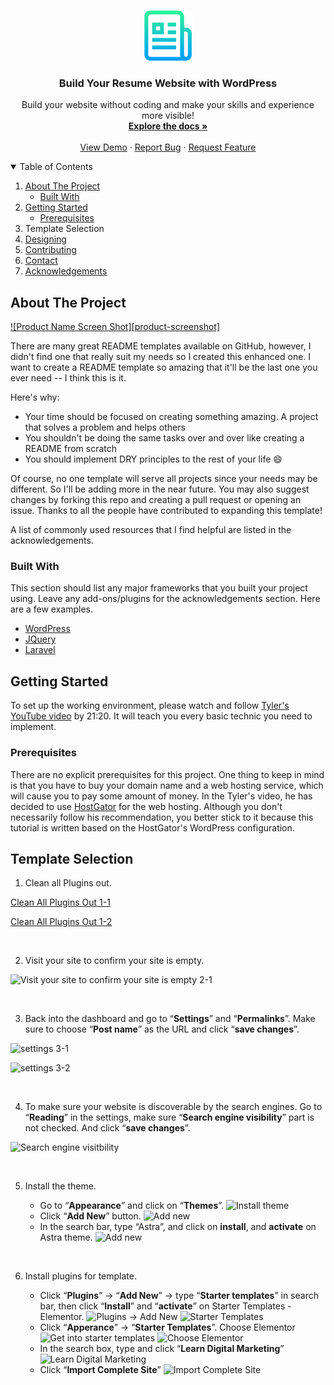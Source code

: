 <!-- PROJECT LOGO -->
<br />
<p align="center">
  <a href="https://github.com/seyoungnam/resume_website_with_wordpress">
    <img src="images/logo.png" alt="Logo" width="80" height="80">
  </a>

  <h3 align="center">Build Your Resume Website with WordPress</h3>

  <p align="center">
    Build your website without coding and make your skills and experience more visible!
    <br />
    <a href="https://github.com/seyoungnam/resume_website_with_wordpress"><strong>Explore the docs »</strong></a>
    <br />
    <br />
    <a href="https://https://smartandsecurecomputing.org/stevennam/">View Demo</a>
    ·
    <a href="https://github.com/seyoungnam/resume_website_with_wordpress/issues">Report Bug</a>
    ·
    <a href="https://github.com/seyoungnam/resume_website_with_wordpress/issues">Request Feature</a>
  </p>
</p>


<!-- TABLE OF CONTENTS -->
<details open="open">
  <summary>Table of Contents</summary>
  <ol>
    <li>
      <a href="#about-the-project">About The Project</a>
      <ul>
        <li><a href="#built-with">Built With</a></li>
      </ul>
    </li>
    <li>
      <a href="#getting-started">Getting Started</a>
      <ul>
        <li><a href="#prerequisites">Prerequisites</a></li>
      </ul>
    </li>
    <li><a href="#template-selection"></a>Template Selection</li>
    <li><a href="#designing">Designing</a></li>
    <li><a href="#contributing">Contributing</a></li>
    <li><a href="#contact">Contact</a></li>
    <li><a href="#acknowledgements">Acknowledgements</a></li>
  </ol>
</details>


<!-- ABOUT THE PROJECT -->
## About The Project

[![Product Name Screen Shot][product-screenshot]](https://example.com)


There are many great README templates available on GitHub, however, I didn't find one that really suit my needs so I created this enhanced one. I want to create a README template so amazing that it'll be the last one you ever need -- I think this is it.

Here's why:
* Your time should be focused on creating something amazing. A project that solves a problem and helps others
* You shouldn't be doing the same tasks over and over like creating a README from scratch
* You should implement DRY principles to the rest of your life :smile:

Of course, no one template will serve all projects since your needs may be different. So I'll be adding more in the near future. You may also suggest changes by forking this repo and creating a pull request or opening an issue. Thanks to all the people have contributed to expanding this template!

A list of commonly used resources that I find helpful are listed in the acknowledgements.

### Built With

This section should list any major frameworks that you built your project using. Leave any add-ons/plugins for the acknowledgements section. Here are a few examples.
* [WordPress](https://getbootstrap.com)
* [JQuery](https://jquery.com)
* [Laravel](https://laravel.com)


<!-- GETTING STARTED -->
## Getting Started

To set up the working environment, please watch and follow <a href="https://www.youtube.com/watch?v=VnjeR-bsRM4" target="_blank">Tyler's YouTube video</a> by 21:20. It will teach you every basic technic you need to implement.

### Prerequisites

There are no explicit prerequisites for this project. One thing to keep in mind is that you have to buy your domain name and a web hosting service, which will cause you to pay some amount of money. In the Tyler's video, he has decided to use <a href="https://hostgator.com" target="_blank">HostGator</a> for the web hosting. Although you don't necessarily follow his recommendation, you better stick to it because this tutorial is written based on the HostGator's WordPress configuration.



<!-- Template Selection -->
## Template Selection

1. Clean all Plugins out.

[Clean All Plugins Out 1-1](./images/1-1.png)

[Clean All Plugins Out 1-2](../images/1-2.jpg?raw=true)

<br>

2. Visit your site to confirm your site is empty.

![Visit your site to confirm your site is empty 2-1](https://github.com/seyoungnam/resume_website_with_wordpress/images/2-1.png?raw=true)

<br>

3. Back into the dashboard and go to “**Settings**” and “**Permalinks**”. Make sure to choose “**Post name**” as the URL and click “**save changes**”.

![settings 3-1](https://github.com/seyoungnam/resume_website_with_wordpress/images/3-1.png?raw=true)

![settings 3-2](https://github.com/seyoungnam/resume_website_with_wordpress/images/3-2.png?raw=true)

<br>

4. To make sure your website is discoverable by the search engines. Go to “**Reading**” in the settings, make sure “**Search engine visibility**” part is not checked. And click “**save changes**”.

![Search engine visitbility](https://github.com/seyoungnam/resume_website_with_wordpress/images/4-1.png?raw=true)

<br>

5. Install the theme. 

    * Go to “**Appearance**” and click on “**Themes**”.
    ![Install theme](https://github.com/seyoungnam/resume_website_with_wordpress/images/5-1.png?raw=true)
    * Click “**Add New**” button.
    ![Add new](https://github.com/seyoungnam/resume_website_with_wordpress/images/5-2.png?raw=true)
    * In the search bar, type “Astra”, and click on **install**, and **activate** on Astra theme.
    ![Add new](https://github.com/seyoungnam/resume_website_with_wordpress/images/5-3.png?raw=true)

<br>

6. Install plugins for template.

    * Click “**Plugins**” -> “**Add New**” -> type “**Starter templates**” in search bar, then click “**Install**” and “**activate**” on Starter Templates - Elementor.
    ![Plugins -> Add New](https://github.com/seyoungnam/resume_website_with_wordpress/images/6-1.png?raw=true)
    ![Starter Templates](https://github.com/seyoungnam/resume_website_with_wordpress/images/6-2.png?raw=true)
    * Click “**Apperance**” -> “**Starter Templates**”. Choose Elementor
    ![Get into starter templates](https://github.com/seyoungnam/resume_website_with_wordpress/images/6-3.png?raw=true)
    ![Choose Elementor](https://github.com/seyoungnam/resume_website_with_wordpress/images/6-4.png?raw=true)
    * In the search box, type and click “**Learn Digital Marketing**”
    ![Learn Digital Marketing](https://github.com/seyoungnam/resume_website_with_wordpress/images/6-5.png?raw=true)
    * Click “**Import Complete Site**”
    ![Import Complete Site](https://github.com/seyoungnam/resume_website_with_wordpress/images/6-6.png?raw=true)